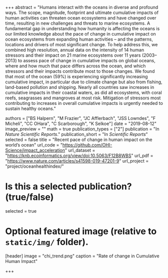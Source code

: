 +++
abstract = "Humans interact with the oceans in diverse and profound ways. The scope, magnitude, footprint and ultimate cumulative impacts of human activities can threaten ocean ecosystems and have changed over time, resulting in new challenges and threats to marine ecosystems. A fundamental gap in understanding how humanity is affecting the oceans is our limited knowledge about the pace of change in cumulative impact on ocean ecosystems from expanding human activities – and the patterns, locations and drivers of most significant change. To help address this, we combined high resolution, annual data on the intensity of 14 human stressors and their impact on 21 marine ecosystems over 11 years (2003–2013) to assess pace of change in cumulative impacts on global oceans, where and how much that pace differs across the ocean, and which stressors and their impacts contribute most to those changes. We found that most of the ocean (59%) is experiencing significantly increasing cumulative impact, in particular due to climate change but also from fishing, land-based pollution and shipping. Nearly all countries saw increases in cumulative impacts in their coastal waters, as did all ecosystems, with coral reefs, seagrasses and mangroves at most risk. Mitigation of stressors most contributing to increases in overall cumulative impacts is urgently needed to sustain healthy oceans."

authors = ["BS Halpern", "M Frazier", "JC Afflerbach", "JSS Lowndes", "F Micheli", "CC OHara", "C Scarborough", "K Selkoe"]
date = "2019-08-12"
image_preview = ""
math = true
publication_types = ["2"]
publication = "In *Nature Scientific Reports*."
publication_short = "In *Scientific Reports*"
selected = false
title = "Recent pace of change in human impact on the world’s ocean"
url_code = "https://github.com/OHI-Science/impact_acceleration"
url_dataset = "https://knb.ecoinformatics.org/view/doi:10.5063/F12B8WBS"
url_pdf = "https://www.nature.com/articles/s41598-019-47201-9"
url_project = "project/oceanhealthindex/"

# Is this a selected publication? (true/false)
selected = true

# Optional featured image (relative to `static/img/` folder).
[header]
image = "chi_trend.png"
caption = "Rate of change in Cumulative Human Impact"

+++

